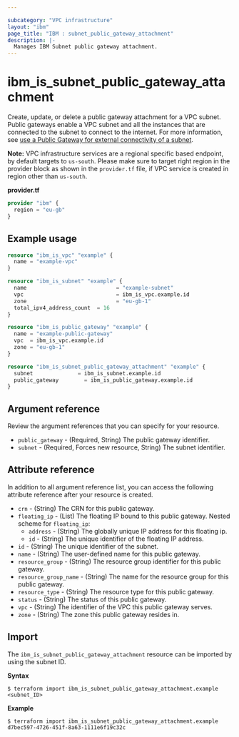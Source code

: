 ```yaml
---

subcategory: "VPC infrastructure"
layout: "ibm"
page_title: "IBM : subnet_public_gateway_attachment"
description: |-
  Manages IBM Subnet public gateway attachment.
---
```


# ibm_is_subnet_public_gateway_attachment
Create, update, or delete a public gateway attachment for a VPC subnet. Public gateways enable a VPC subnet and all the instances that are connected to the subnet to connect to the internet. For more information, see [use a Public Gateway for external connectivity of a subnet](https://cloud.ibm.com/docs/vpc?topic=vpc-about-networking-for-vpc#public-gateway-for-external-connectivity).

**Note:** 
VPC infrastructure services are a regional specific based endpoint, by default targets to `us-south`. Please make sure to target right region in the provider block as shown in the `provider.tf` file, if VPC service is created in region other than `us-south`.

**provider.tf**

```terraform
provider "ibm" {
  region = "eu-gb"
}
```

## Example usage

```terraform
resource "ibm_is_vpc" "example" {
  name = "example-vpc"
}

resource "ibm_is_subnet" "example" {
  name 				              = "example-subnet"
  vpc 				              = ibm_is_vpc.example.id
  zone 				              = "eu-gb-1"
  total_ipv4_address_count  = 16
}

resource "ibm_is_public_gateway" "example" {
  name = "example-public-gateway"
  vpc  = ibm_is_vpc.example.id
  zone = "eu-gb-1"
}

resource "ibm_is_subnet_public_gateway_attachment" "example" {
  subnet      	 	  = ibm_is_subnet.example.id
  public_gateway 		= ibm_is_public_gateway.example.id
}

```

## Argument reference
Review the argument references that you can specify for your resource. 

- `public_gateway` - (Required, String) The public gateway identifier.
- `subnet` - (Required, Forces new resource, String) The subnet identifier.


## Attribute reference
In addition to all argument reference list, you can access the following attribute reference after your resource is created.

- `crn` - (String) The CRN for this public gateway.
- `floating_ip` - (List) The floating IP bound to this public gateway.
  Nested scheme for `floating_ip`:
	- `address` - (String) The globally unique IP address for this floating ip.
	- `id` - (String) The unique identifier of the floating IP address.
- `id` - (String) The unique identifier of the subnet.
- `name` -  (String) The user-defined name for this public gateway.
- `resource_group` - (String) The resource group identifier for this public gateway.
- `resource_group_name` - (String) The name for the resource group for this public gateway.
- `resource_type` - (String) The resource type for this public gateway.
- `status` - (String) The status of this public gateway.
- `vpc` - (String) The identifier of the VPC this public gateway serves.
- `zone` - (String) The zone this public gateway resides in.

## Import
The `ibm_is_subnet_public_gateway_attachment` resource can be imported by using the subnet ID. 

**Syntax**

```
$ terraform import ibm_is_subnet_public_gateway_attachment.example <subnet_ID>
```

**Example**

```
$ terraform import ibm_is_subnet_public_gateway_attachment.example d7bec597-4726-451f-8a63-1111e6f19c32c
```

